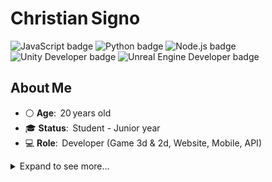 <h1>Christian Signo</h1>

<div class="badges">
  <img src="https://img.shields.io/badge/JavaScript-transparent?style=flat&logo=javascript&logoColor=%23ffb13b" alt="JavaScript badge">
  <img src="https://img.shields.io/badge/Python-transparent?style=flat&logo=python&logoColor=%233776ab" alt="Python badge">
  <img src="https://img.shields.io/badge/Node.js-transparent?style=flat&logo=node.js&logoColor=%23339933" alt="Node.js badge">
  <img src="https://img.shields.io/badge/Unity%20Developer-transparent?style=flat&logo=unity&logoColor=white" alt="Unity Developer badge">
  <img src="https://img.shields.io/badge/Unreal%20Engine-transparent?style=flat&logo=unrealengine&logoColor=white" alt="Unreal Engine Developer badge">
</div>

<h2>About Me</h2>
<ul>
  <li>⚪ <strong>Age</strong>:  20 years old</li>
  <li>🎓 <strong>Status</strong>:  Student - Junior year</li>
  <li>💻 <strong>Role</strong>:  Developer (Game 3d & 2d, Website, Mobile, API)</li>
</ul>

<details>
<summary>Expand to see more…</summary>

<h2>Environment &amp; Tools I Work With</h2>
<ul>
  <li>JavaScript / TypeScript</li>
  <li>Python</li>
  <li>PHP</li>
  <li>C#</li>
  <li>Java</li>
  <li>C++</li>
</ul>
<hr>
<ul>
  <li>REST APIs</li>
  <li>WebSockets</li>
  <li>React</li>
  <li>React Native</li>
  <li>Unreal Engine</li>
  <li>Godot</li>
  <li>Unity</li>
  <li>SQL (MySQL, PostgreSQL)</li>
  <li>NoSQL (MongoDB, Cassandra)</li>
</ul>

<h2>Others</h2>
<ul>
  <li>Arduino Uno</li>
  <li>Circuit Design (Analog/Digital)</li>
</ul>

<h2>🌱 Currently focused</h2>
<ul>
  <li>Exploring <strong>Machine Learning</strong> with Python</li>
  <li>Side projects: <strong>Full‑Stack Applications</strong> with React</li>
  <li>Current project: <strong>School Capstone</strong> – MERN stack (MongoDB, Express, React, Node)</li>
</ul>

</details>
